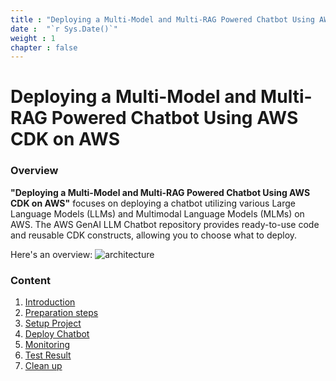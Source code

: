 ```yaml
---
title : "Deploying a Multi-Model and Multi-RAG Powered Chatbot Using AWS CDK on AWS"
date :  "`r Sys.Date()`" 
weight : 1 
chapter : false
---
```

# Deploying a Multi-Model and Multi-RAG Powered Chatbot Using AWS CDK on AWS

### Overview

**"Deploying a Multi-Model and Multi-RAG Powered Chatbot Using AWS CDK on AWS"** focuses on deploying a chatbot utilizing various Large Language Models (LLMs) and Multimodal Language Models (MLMs) on AWS. The AWS GenAI LLM Chatbot repository provides ready-to-use code and reusable CDK constructs, allowing you to choose what to deploy.

Here's an overview:
![architecture](/Deploying-a-Multi-Model-and-Multi-RAG-Powered-Chatbot-Using-AWS-CDK-on-AWS/images/architecture1.png?width=90pc)

### Content
1. [Introduction](1-Introduction)
2. [Preparation steps](2-Preparation-steps)
3. [Setup Project](3-SetupProject)
4. [Deploy Chatbot](4-Deploy)
5. [Monitoring](5-Monitoring)
6. [Test Result](6-TestResult)
7. [Clean up](7-CleanUp)